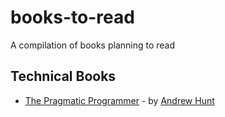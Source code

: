 # books-to-read
A compilation of books planning to read


## Technical Books
* [The Pragmatic Programmer](https://www.amazon.in/gp/product/8131722422/ref=ppx_od_dt_b_asin_title_s00?ie=UTF8&psc=1) - by [Andrew Hunt](https://www.amazon.in/Andrew-Hunt/e/B001HMRWA6/ref=dp_byline_cont_book_1)
